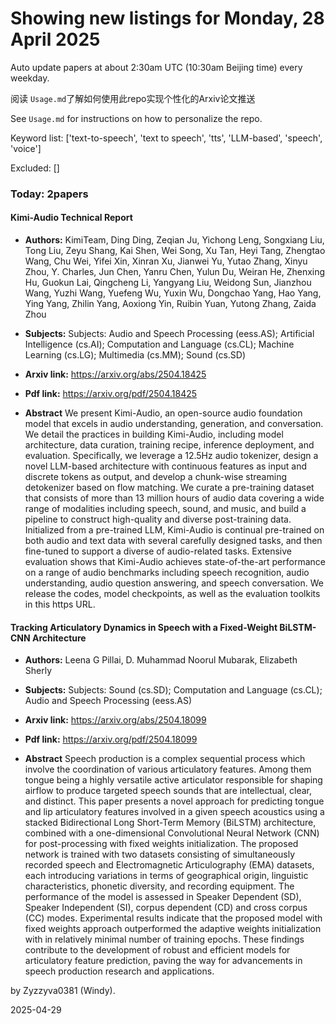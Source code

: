 # Showing new listings for Monday, 28 April 2025
Auto update papers at about 2:30am UTC (10:30am Beijing time) every weekday.


阅读 `Usage.md`了解如何使用此repo实现个性化的Arxiv论文推送

See `Usage.md` for instructions on how to personalize the repo. 


Keyword list: ['text-to-speech', 'text to speech', 'tts', 'LLM-based', 'speech', 'voice']


Excluded: []


### Today: 2papers 
#### Kimi-Audio Technical Report
 - **Authors:** KimiTeam, Ding Ding, Zeqian Ju, Yichong Leng, Songxiang Liu, Tong Liu, Zeyu Shang, Kai Shen, Wei Song, Xu Tan, Heyi Tang, Zhengtao Wang, Chu Wei, Yifei Xin, Xinran Xu, Jianwei Yu, Yutao Zhang, Xinyu Zhou, Y. Charles, Jun Chen, Yanru Chen, Yulun Du, Weiran He, Zhenxing Hu, Guokun Lai, Qingcheng Li, Yangyang Liu, Weidong Sun, Jianzhou Wang, Yuzhi Wang, Yuefeng Wu, Yuxin Wu, Dongchao Yang, Hao Yang, Ying Yang, Zhilin Yang, Aoxiong Yin, Ruibin Yuan, Yutong Zhang, Zaida Zhou
 - **Subjects:** Subjects:
Audio and Speech Processing (eess.AS); Artificial Intelligence (cs.AI); Computation and Language (cs.CL); Machine Learning (cs.LG); Multimedia (cs.MM); Sound (cs.SD)
 - **Arxiv link:** https://arxiv.org/abs/2504.18425

 - **Pdf link:** https://arxiv.org/pdf/2504.18425

 - **Abstract**
 We present Kimi-Audio, an open-source audio foundation model that excels in audio understanding, generation, and conversation. We detail the practices in building Kimi-Audio, including model architecture, data curation, training recipe, inference deployment, and evaluation. Specifically, we leverage a 12.5Hz audio tokenizer, design a novel LLM-based architecture with continuous features as input and discrete tokens as output, and develop a chunk-wise streaming detokenizer based on flow matching. We curate a pre-training dataset that consists of more than 13 million hours of audio data covering a wide range of modalities including speech, sound, and music, and build a pipeline to construct high-quality and diverse post-training data. Initialized from a pre-trained LLM, Kimi-Audio is continual pre-trained on both audio and text data with several carefully designed tasks, and then fine-tuned to support a diverse of audio-related tasks. Extensive evaluation shows that Kimi-Audio achieves state-of-the-art performance on a range of audio benchmarks including speech recognition, audio understanding, audio question answering, and speech conversation. We release the codes, model checkpoints, as well as the evaluation toolkits in this https URL.
#### Tracking Articulatory Dynamics in Speech with a Fixed-Weight BiLSTM-CNN Architecture
 - **Authors:** Leena G Pillai, D. Muhammad Noorul Mubarak, Elizabeth Sherly
 - **Subjects:** Subjects:
Sound (cs.SD); Computation and Language (cs.CL); Audio and Speech Processing (eess.AS)
 - **Arxiv link:** https://arxiv.org/abs/2504.18099

 - **Pdf link:** https://arxiv.org/pdf/2504.18099

 - **Abstract**
 Speech production is a complex sequential process which involve the coordination of various articulatory features. Among them tongue being a highly versatile active articulator responsible for shaping airflow to produce targeted speech sounds that are intellectual, clear, and distinct. This paper presents a novel approach for predicting tongue and lip articulatory features involved in a given speech acoustics using a stacked Bidirectional Long Short-Term Memory (BiLSTM) architecture, combined with a one-dimensional Convolutional Neural Network (CNN) for post-processing with fixed weights initialization. The proposed network is trained with two datasets consisting of simultaneously recorded speech and Electromagnetic Articulography (EMA) datasets, each introducing variations in terms of geographical origin, linguistic characteristics, phonetic diversity, and recording equipment. The performance of the model is assessed in Speaker Dependent (SD), Speaker Independent (SI), corpus dependent (CD) and cross corpus (CC) modes. Experimental results indicate that the proposed model with fixed weights approach outperformed the adaptive weights initialization with in relatively minimal number of training epochs. These findings contribute to the development of robust and efficient models for articulatory feature prediction, paving the way for advancements in speech production research and applications.


by Zyzzyva0381 (Windy). 


2025-04-29

